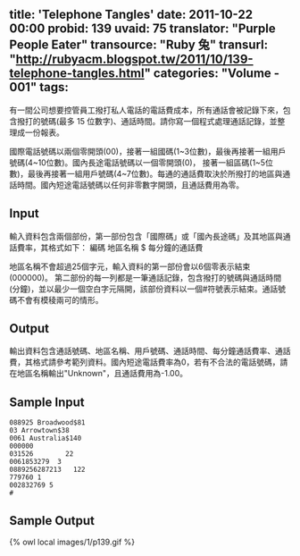 title: 'Telephone Tangles'
date: 2011-10-22 00:00
probid: 139
uvaid: 75
translator: "Purple People Eater"
transource: "Ruby 兔"
transurl: "http://rubyacm.blogspot.tw/2011/10/139-telephone-tangles.html"
categories: "Volume - 001"
tags:
---

有一間公司想要控管員工撥打私人電話的電話費成本，所有通話會被記錄下來，包含撥打的號碼(最多 15 位數字)、通話時間。請你寫一個程式處理通話記錄，並整理成一份報表。

國際電話號碼以兩個零開頭(00)，接著一組國碼(1~3位數)，最後再接著一組用戶號碼(4~10位數)。國內長途電話號碼以一個零開頭(0)， 接著一組區碼(1~5位數)，最後再接著一組用戶號碼(4~7位數)。每通的通話費取決於所撥打的地區與通話時間。國內短途電話號碼以任何非零數字開頭，且通話費用為零。

<!-- more -->

## Input ##

輸入資料包含兩個部份，第一部份包含「國際碼」或「國內長途碼」及其地區與通話費率，其格式如下：
編碼 地區名稱 $ 每分鐘的通話費

地區名稱不會超過25個字元，輸入資料的第一部份會以6個零表示結束(000000)。
第二部份的每一列都是一筆通話記錄，包含撥打的號碼與通話時間(分鐘)，並以最少一個空白字元隔開，該部份資料以一個#符號表示結束。通話號碼不會有模稜兩可的情形。

## Output ##

輸出資料包含通話號碼、地區名稱、用戶號碼、通話時間、每分鐘通話費率、通話費，其格式請參考範列資料。國內短途電話費率為0，若有不合法的電話號碼，請在地區名稱輸出"Unknown"，且通話費用為-1.00。

## Sample Input ##

	088925 Broadwood$81
	03 Arrowtown$38
	0061 Australia$140
	000000
	031526        22
	0061853279  3
	0889256287213   122
	779760 1
	002832769 5
	#

## Sample Output ##

{% owl local images/1/p139.gif %}